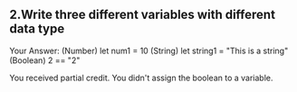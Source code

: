 ## 2.Write three different variables with different data type

Your Answer:
(Number) let num1 = 10
(String) let string1 = "This is a string"
(Boolean) 2 == "2"

You received partial credit. You didn't assign the boolean to a variable.
